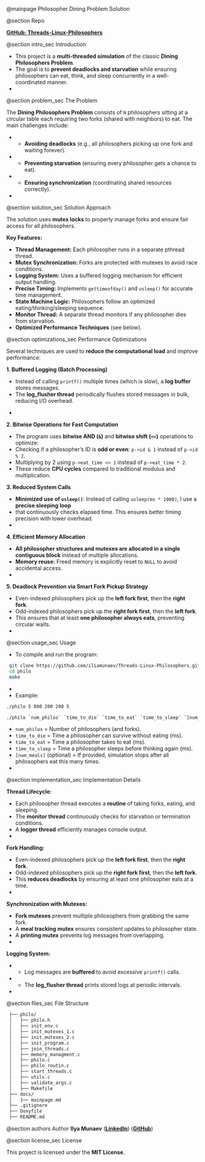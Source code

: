 @mainpage Philosopher Dining Problem Solution

@section Repo

[**GitHub: Threads-Linux-Philosophers**](https://github.com/iliamunaev/Threads-Linux-Philosophers)

 @section intro_sec Introduction

 * This project is a **multi-threaded simulation** of the classic **Dining Philosophers Problem**.
 * The goal is to **prevent deadlocks and starvation** while ensuring philosophers can eat, think,
 and sleep concurrently in a well-coordinated manner.
 *
 @section problem_sec The Problem

 The **Dining Philosophers Problem** consists of `N` philosophers sitting at a circular table  each  requiring two forks (shared with neighbors) to eat.
 The main challenges include:
 * - **Avoiding deadlocks** (e.g., all philosophers picking up one fork and waiting forever).
 * - **Preventing starvation** (ensuring every philosopher gets a chance to eat).
 * - **Ensuring synchronization** (coordinating shared resources correctly).
 *
 @section solution_sec Solution Approach

 The solution uses **mutex locks** to properly manage forks
 and ensure fair access for all philosophers.

 **Key Features:**
 * **Thread Management:** Each philosopher runs in a separate pthread thread.
 * **Mutex Synchronization:** Forks are protected with mutexes to avoid race conditions.
 * **Logging System:** Uses a buffered logging mechanism for efficient output handling.
 * **Precise Timing:** Implements `gettimeofday()` and `usleep()` for accurate time management.
 * **State Machine Logic:** Philosophers follow an optimized eating/thinking/sleeping sequence.
 * **Monitor Thread:** A separate thread monitors if any philosopher dies from starvation.
 * **Optimized Performance Techniques** (see below).

 @section optimizations_sec Performance Optimizations

 Several techniques are used to **reduce the computational load** and improve performance:

 **1. Buffered Logging (Batch Processing)**
 - Instead of calling `printf()` multiple times (which is slow), a **log buffer** stores messages.
 - The **log_flusher thread** periodically flushes stored messages in bulk, reducing I/O overhead.
 *
 **2. Bitwise Operations for Fast Computation**
 - The program uses **bitwise AND (`&`)** and **bitwise shift (`<<`)** operations to optimize:
 - Checking if a philosopher’s ID is **odd or even**: `p->id & 1` instead of `p->id % 2`.
 - Multiplying by 2 using `p->eat_time << 1` instead of `p->eat_time * 2`.
 - These reduce **CPU cycles** compared to traditional modulus and multiplication.

 **3. Reduced System Calls**
 * **Minimized use of `usleep()`**: Instead of calling `usleep(ms * 1000)`, I use a **precise sleeping loop**
 *   that continuously checks elapsed time. This ensures better timing precision with lower overhead.
 *
 **4. Efficient Memory Allocation**
 * **All philosopher structures and mutexes are allocated in a single contiguous block** instead of multiple allocations.
 * **Memory reuse:** Freed memory is explicitly reset to `NULL` to avoid accidental access.
 *
 **5. Deadlock Prevention via Smart Fork Pickup Strategy**
 * Even-indexed philosophers pick up the **left fork first**, then the **right fork**.
 * Odd-indexed philosophers pick up the **right fork first**, then the **left fork**.
 * This ensures that at least **one philosopher always eats**, preventing circular waits.
 *
 @section usage_sec Usage

 * To compile and run the program:
 ```bash
  git clone https://github.com/iliamunaev/Threads-Linux-Philosophers.git
  cd philo
  make
```
 *
 * Example:
```bash
./philo 5 800 200 200 5
```
```bash
./philo `num_philos` `time_to_die` `time_to_eat` `time_to_sleep` `[num_meals]`
```
 * `num_philos` = Number of philosophers (and forks).
 * `time_to_die` = Time a philosopher can survive without eating (ms).
 * `time_to_eat` = Time a philosopher takes to eat (ms).
 * `time_to_sleep` = Time a philosopher sleeps before thinking again (ms).
 * `[num_meals]` (optional) = If provided, simulation stops after all philosophers eat this many times.
 *
 @section implementation_sec Implementation Details

 **Thread Lifecycle:**
 * Each philosopher thread executes a **routine** of taking forks, eating, and sleeping.
 * The **monitor thread** continuously checks for starvation or termination conditions.
 * A **logger thread** efficiently manages console output.
 *
 **Fork Handling:**
 * Even-indexed philosophers pick up the **left fork first**, then the **right fork**.
 * Odd-indexed philosophers pick up the **right fork first**, then the **left fork**.
 * This **reduces deadlocks** by ensuring at least one philosopher eats at a time.
 *
 **Synchronization with Mutexes:**
 * **Fork mutexes** prevent multiple philosophers from grabbing the same fork.
 * A **meal tracking mutex** ensures consistent updates to philosopher state.
 *  A **printing mutex** prevents log messages from overlapping.
 *
 **Logging System:**
 *   - Log messages are **buffered** to avoid excessive `printf()` calls.
 *   - The **log_flusher thread** prints stored logs at periodic intervals.
 *
 @section files_sec File Structure

 ```bash
  ├── philo/
  │   ├── philo.h
  │   ├── init_env.c
  │   ├── init_mutexes_1.c
  │   ├── init_mutexes_2.c
  │   ├── init_program.c
  │   ├── join_threads.c
  │   ├── memory_managment.c
  │   ├── philo.c
  │   ├── philo_routin.c
  │   ├── start_threads.c
  │   ├── utils.c
  │   ├── validate_args.c
  │   ├── Makefile
  ├── docs/
  │   ├── mainpage.md
  ├── .gitignore
  ├── Doxyfile
  ├── README.md
```
 @section authors Author
 **Ilya Munaev** ([**LinkedIn**](https://www.linkedin.com/in/iliamunaev/)) ([**GitHub**](https://github.com/iliamunaev))

 @section license_sec License

This project is licensed under the **MIT License**.

